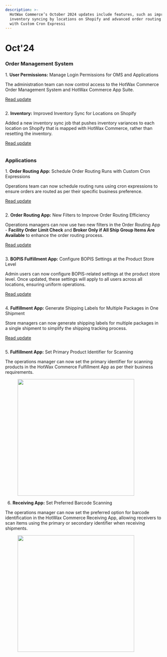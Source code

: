 ```yaml
---
description: >-
  HotWax Commerce’s October 2024 updates include features, such as improved
  inventory syncing by locations on Shopify and advanced order routing options
  with Custom Cron Expressi
---
```


# Oct'24

### Order Management System

1\. **User Permissions:** Manage Login Permissions for OMS and Applications

The administration team can now control access to the HotWax Commerce Order Management System and HotWax Commerce App Suite.

[Read update](manage-login-permissions-for-oms-and-applications.md)

<figure><img src="https://www.hotwax.co/hubfs/Manage%20login%20Permissions%20for%20OMS%20and%20Applications.png" alt=""><figcaption></figcaption></figure>

2\. **Inventory:** Improved Inventory Sync for Locations on Shopify

Added a new inventory sync job that pushes inventory variances to each location on Shopify that is mapped with HotWax Commerce, rather than resetting the inventory.

[Read update](improved-inventory-sync-for-locations-on-shopify.md)

<figure><img src="https://www.hotwax.co/hubfs/Improved%20Inventory%20Sync%20for%20Locations%20on%20Shopify.png" alt=""><figcaption></figcaption></figure>

### Applications

1\. **Order Routing App:** Schedule Order Routing Runs with Custom Cron Expressions

Operations team can now schedule routing runs using cron expressions to ensure orders are routed as per their specific business preference.

[Read update](schedule-order-routing-runs-with-custom-cron-expressions.md)

<figure><img src="https://www.hotwax.co/hubfs/Schedule%20Order%20Routing%20Runs%20with%20Custom%20Cron%20Expressions.png" alt=""><figcaption></figcaption></figure>



2\. **Order Routing App:** New Filters to Improve Order Routing Efficiency

Operations managers can now use two new filters in the Order Routing App - **Facility Order Limit Check** and **Broker Only if All Ship Group Items Are Available** to enhance the order routing process.

[Read update](new-filters-to-improve-order-routing-efficiency.md)

<figure><img src="https://www.hotwax.co/hubfs/New%20Filters%20to%20Improve%20Order%20Routing%20Efficiency1.png" alt=""><figcaption></figcaption></figure>

3\. **BOPIS Fulfillment App:** Configure BOPIS Settings at the Product Store Level

Admin users can now configure BOPIS-related settings at the product store level. Once updated, these settings will apply to all users across all locations, ensuring uniform operations.

[Read update](configure-bopis-settings-at-the-product-store-level.md)

<figure><img src="https://www.hotwax.co/hubfs/Configure%20BOPIS%20Setting%20at%20product%20Store%20Level.png" alt=""><figcaption></figcaption></figure>



4\. **Fulfillment App:** Generate Shipping Labels for Multiple Packages in One Shipment

Store managers can now generate shipping labels for multiple packages in a single shipment to simplify the shipping tracking process.

[Read update](../sep23/generate-shipping-labels-from-preferred-carrier.md)

<figure><img src="https://www.hotwax.co/hubfs/Generate%20Shipping%20Labels%20for%20Multiple%20Packages%20in%20One%20Shipment-1.png" alt=""><figcaption></figcaption></figure>

5\. **Fulfillment App:** Set Primary Product Identifier for Scanning

The operations manager can now set the primary identifier for scanning products in the HotWax Commerce Fulfillment App as per their business requirements.

<figure><img src="https://www.hotwax.co/hs-fs/hubfs/Fulfillment%20App%20-%20Set%20Primary%20Product%20Identifier%20for%20Scanning.png?width=1160&#x26;height=1120&#x26;name=Fulfillment%20App%20-%20Set%20Primary%20Product%20Identifier%20for%20Scanning.png" alt="" width="375"><figcaption></figcaption></figure>



6. **Receiving App:** Set Preferred Barcode Scanning

The operations manager can now set the preferred option for barcode identification in the HotWax Commerce Receiving App, allowing receivers to scan items using the primary or secondary identifier when receiving shipments.

<figure><img src="https://www.hotwax.co/hs-fs/hubfs/Receiving%20App%20-%20Set%20Preferred%20Barcode%20Scanning.png?width=1160&#x26;height=1120&#x26;name=Receiving%20App%20-%20Set%20Preferred%20Barcode%20Scanning.png" alt="" width="375"><figcaption></figcaption></figure>
